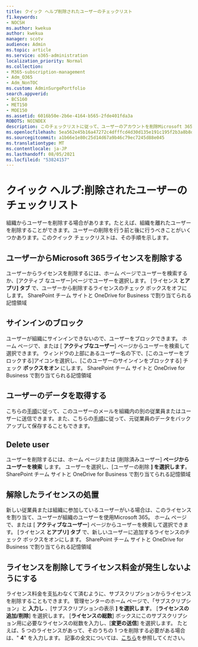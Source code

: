 ```yaml
---
title: クイック ヘルプ削除されたユーザーのチェックリスト
f1.keywords:
- NOCSH
ms.author: kwekua
author: kwekua
manager: scotv
audience: Admin
ms.topic: article
ms.service: o365-administration
localization_priority: Normal
ms.collection:
- M365-subscription-management
- Adm_O365
- Adm_NonTOC
ms.custom: AdminSurgePortfolio
search.appverid:
- BCS160
- MET150
- MOE150
ms.assetid: 6016b50e-2b6e-4164-b565-2fde401fda3a
ROBOTS: NOINDEX
description: このチェックリストに従って、ユーザーのアカウントを削除Microsoft 365します。
ms.openlocfilehash: 5ea562e45b16a47272c4dfffcd4d30d135e191c195f2b3a8b8d1f70beeb9849d
ms.sourcegitcommit: a1b66e1e80c25d14d67a9b46c79ec7245d88e045
ms.translationtype: MT
ms.contentlocale: ja-JP
ms.lasthandoff: 08/05/2021
ms.locfileid: "53824157"
---
```

# <a name="quick-help-deleted-users-checklist"></a>クイック ヘルプ:削除されたユーザーのチェックリスト

組織からユーザーを削除する場合があります。たとえば、組織を離れたユーザーを削除することができます。ユーザーの削除を行う前と後に行うべきことがいくつかあります。このクイック チェックリストは、その手順を示します。
  
## <a name="remove-the-microsoft-365-license-from-the-user"></a>ユーザーからMicrosoft 365ライセンスを削除する

ユーザーからライセンスを削除するには、ホーム ページでユーザーを検索するか、[アクティブ なユーザー]ページでユーザーを選択します。 [ライセンス **とアプリ] タブ** で、ユーザーから削除するライセンスのチェック ボックスをオフにします。 SharePoint チーム サイトと OneDrive for Business で割り当てられる記憶領域
  
## <a name="block-sign-in"></a>サインインのブロック

ユーザーが組織にサインインできないので、ユーザーをブロックできます。 ホーム ページで、または [ **アクティブなユーザー**] ページからユーザーを検索して選択できます。 ウィンドウの上部にあるユーザー名の下で、[このユーザーをブロックする]アイコンを選択し、[このユーザーのサインインをブロックする] チェック **ボックスをオン** にします。 SharePoint チーム サイトと OneDrive for Business で割り当てられる記憶領域
  
## <a name="get-their-data"></a>ユーザーのデータを取得する

こちらの[手順](../add-users/remove-former-employee.md)に従って、このユーザーのメールを組織内の別の従業員またはユーザーに送信できます。また、こちらの[手順](../add-users/get-access-to-and-back-up-a-former-user-s-data.md)に従って、元従業員のデータをバックアップして保存することもできます。
  
## <a name="delete-user"></a>Delete user

ユーザーを削除するには、ホーム ページまたは [削除済みユーザー] **ページからユーザーを検索** します。 ユーザーを選択し、[ユーザーの削除 **] を選択します**。 SharePoint チーム サイトと OneDrive for Business で割り当てられる記憶領域
  
## <a name="what-to-do-with-the-unassigned-license"></a>解除したライセンスの処置

新しい従業員または組織に参加しているユーザーがいる場合は、このライセンスを割り当て、ユーザーが組織のユーザーを使用Microsoft 365。 ホーム ページで、または [ **アクティブなユーザー**] ページからユーザーを検索して選択できます。 [ライセンス **とアプリ] タブ** で、新しいユーザーに追加するライセンスのチェック ボックスをオンにします。 SharePoint チーム サイトと OneDrive for Business で割り当てられる記憶領域
  
## <a name="remove-license-so-you-dont-have-to-pay-for-it"></a>ライセンスを削除してライセンス料金が発生しないようにする

ライセンス料金を支払わなくて済むように、サブスクリプションからライセンスを削除することもできます。 管理センターのホーム ページで、「サブスクリプション」と **入力し** 、[サブスクリプションの表示 **] を選択します**。 [**ライセンスの追加/削除**] を選択します。 [**ライセンスの総数**] ボックスにこのサブスクリプション用に必要なライセンスの総数を入力し、[**変更の送信**] を選択します。 たとえば、5 つのライセンスがあって、そのうちの 1 つを削除する必要がある場合は、" **4**" を入力します。 記事の全文については、[こちら](../../commerce/licenses/buy-licenses.md)を参照してください。
